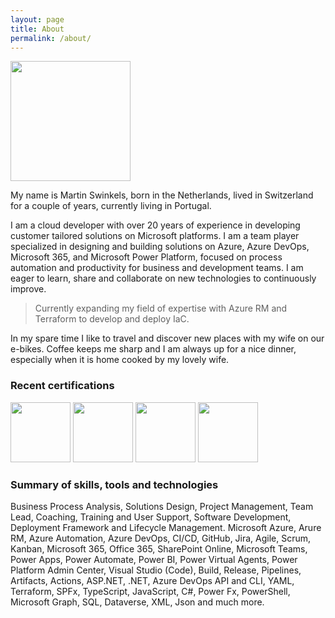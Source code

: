 ```yaml
---
layout: page
title: About
permalink: /about/
---
```


<img src="https://msc365.eu/images/msc365-profile.jpg" width="192">

My name is Martin Swinkels, born in the Netherlands, lived in Switzerland for a couple of years, currently living in Portugal.

I am a cloud developer with over 20 years of experience in developing customer tailored solutions on Microsoft platforms. I am a team player specialized in designing and building solutions on Azure, Azure DevOps, Microsoft 365, and Microsoft Power Platform, focused on process automation and productivity for business and development teams. I am eager to learn, share and collaborate on new technologies to continuously improve. 

> Currently expanding my field of expertise with Azure RM and Terraform to develop and deploy IaC.

In my spare time I like to travel and discover new places with my wife on our e-bikes. Coffee keeps me sharp and I am always up for a nice dinner, especially when it is home cooked by my lovely wife.

### Recent certifications

<img src="https://msc365.eu/images/microsoft-power-platform-consultant.png" width="96"> <img src="https://msc365.eu/images/microsoft-power-platform-developer.png" width="96"> <img src="https://msc365.eu/images/microsoft365-developer.png" width="96"> <img src="https://msc365.eu/images/microsoft365-teams-administrator.png" width="96"> 

### Summary of skills, tools and technologies

Business Process Analysis, Solutions Design, Project Management, Team Lead, Coaching, Training and User Support, Software Development, Deployment Framework and Lifecycle Management. Microsoft Azure, Arure RM, Azure Automation, Azure DevOps, CI/CD, GitHub, Jira, Agile, Scrum, Kanban, Microsoft 365, Office 365, SharePoint Online, Microsoft Teams, Power Apps, Power Automate, Power BI, Power Virtual Agents, Power Platform Admin Center, Visual Studio (Code), Build, Release, Pipelines, Artifacts, Actions, ASP.NET, .NET, Azure DevOps API and CLI, YAML, Terraform, SPFx, TypeScript, JavaScript, C#, Power Fx, PowerShell, Microsoft Graph, SQL, Dataverse, XML, Json and much more.
